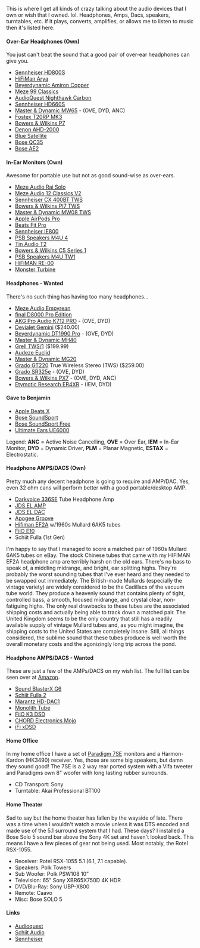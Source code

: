 This is where I get all kinds of crazy talking about the audio devices that I own or wish that I owned. lol. Headphones, Amps, Dacs, speakers, turntables, etc. If it plays, converts, amplifies, or allows me to listen to music then it's listed here. 

#### Over-Ear Headphones (Own)

You just can't beat the sound that a good pair of over-ear headphones can give you.

- [Sennheiser HD800S](https://amzn.to/2SDc9Kp)
- [HiFiMan Arya](https://amzn.to/3rzUwQg)
- [Beyerdynamic Amiron Copper](https://amzn.to/3vp2NaR)
- [Meze 99 Classics](https://amzn.to/36t2t2m)
- [AudioQuest Nighthawk Carbon](https://amzn.to/2N10Me6)
- [Sennheiser HD660S](https://amzn.to/2OVGWAt)
- [Master & Dynamic MW65](https://amzn.to/2S6jncF) - (OVE, DYD, ANC)
- [Fostex T20RP MK3](https://amzn.to/2OUOm7d)
- [Bowers & Wilkins P7](https://amzn.to/2r6g9rT)
- [Denon AHD-2000](https://amzn.to/2TqBSYp)
- [Blue Satellite](https://amzn.to/2qVaAfC)
- [Bose QC35](https://amzn.to/2OV1JE4)
- [Bose AE2](https://amzn.to/2Ttoa7b)

#### In-Ear Monitors (Own)

Awesome for portable use but not as good sound-wise as over-ears.

- [Meze Audio Rai Solo](https://amzn.to/3OiF6JV)
- [Meze Audio 12 Classics V2](https://amzn.to/3uVE5Qq)
- [Sennheiser CX 400BT TWS](https://amzn.to/3JY7iy5)
- [Bowers & Wilkins PI7 TWS](https://amzn.to/3Oori0j)
- [Master & Dynamic MW08 TWS](https://amzn.to/3JSSBwq)
- [Apple AirPods Pro](https://amzn.to/3vvEok1)
- [Beats Fit Pro](https://amzn.to/3KSQIRJ)
- [Sennheiser IE800](https://amzn.to/2DBtlw1)
- [PSB Speakers M4U 4](https://amzn.to/2DOi78p)
- [Tin Audio T2](https://amzn.to/2OWcUMT)
- [Bowers & Wilkins C5 Series 1](https://amzn.to/2DPwsBt)
- [PSB Speakers M4U TW1](https://amzn.to/2TCcnDA)
- [HiFiMAN RE-00](https://www.head-fi.org/showcase/hifiman-re-00.21896/)
- [Monster Turbine](https://www.cnet.com/reviews/monster-turbine-review/)

#### Headphones - Wanted

There's no such thing has having too many headphones...

- [Meze Audio Empyrean](https://apos.audio/collections/brand-spotlight-meze-audio/products/meze-audio-empyrean-open-back-headphone)
- [final D8000 Pro Edition](https://apos.audio/collections/brand-spotlight-final/products/final-d8000-pro-edition)
- [AKG Pro Audio K712 PRO](https://amzn.to/2GJW9pw) - (OVE, DYD)
- [Devialet Gemini](https://amzn.to/3M9QKF2) ($240.00)
- [Beyerdynamic DT1990 Pro](https://amzn.to/2PdjnDd) - (OVE, DYD)
- [Master & Dynamic MH40](https://amzn.to/3jOD4TB)
- [Grell TWS/1](https://grellaudio.com/en/product/1/in-ear-headphones-tws-1-space-grey) ($199.99)
- [Audeze Euclid](https://amzn.to/3JSl2dJ)
- [Master & Dynamic MG20](https://amzn.to/3vzaLOO)
- [Grado GT220](https://amzn.to/3KZ6D0Q) True Wireless Stereo (TWS) ($259.00)
- [Grado SR325e](https://gradolabs.com/headphones/prestige-series/item/5-sr325e) - (OVE, DYD)
- [Bowers & Wilkins PX7](https://amzn.to/2Kx59xf) - (OVE, DYD, ANC)
- [Etymotic Research ER4XR](https://amzn.to/2KJkie5) - (IEM, DYD)

#### Gave to Benjamin

- [Apple Beats X](https://amzn.to/2ziVQvO)
- [Bose SoundSport](https://amzn.to/2PJYa94)
- [Bose SoundSport Free](https://amzn.to/2Tt12FI)
- [Ultimate Ears UE6000](https://amzn.to/2TsVCKS)

Legend: **ANC** = Active Noise Cancelling, **OVE** = Over Ear, **IEM** = In-Ear Monitor, **DYD** = Dynamic Driver, **PLM** = Planar Magnetic, **ESTAX** = Electrostatic.

#### Headphone AMPS/DACS (Own)

Pretty much any decent headphone is going to require and AMP/DAC. Yes, even 32 ohm cans will perform better with a good portable/desktop AMP.

- [Darkvoice 336SE](https://apos.audio/products/darkvoice-336se) Tube Headphone Amp
- [JDS EL AMP](https://jdslabs.com/product/el-amp/)
- [JDS EL DAC](https://jdslabs.com/product/el-dac/)
- [Apogee Groove](https://amzn.to/2TwkJMT)
- [Hifiman EF2A](https://amzn.to/2TxrGx5) w/1960s Mullard 6AK5 tubes  
- [FiiO E10](https://amzn.to/2E79SEO)
- Schiit Fulla (1st Gen)

I'm happy to say that I managed to score a matched pair of 1960s Mullard 6AK5 tubes on eBay. The stock Chinese tubes that came with my HIFIMAN EF2A headphone amp are terribly harsh on the old ears. There's no bass to speak of, a middling midrange, and bright, ear splitting highs. They're probably the worst sounding tubes that I've ever heard and they needed to be swapped out immediately. The British-made Mullards (especially the vintage variety) are widely considered to be the Cadillacs of the vacuum tube world. They produce a heavenly sound that contains plenty of tight, controlled bass, a smooth, focused midrange, and crystal clear, non-fatiguing highs. The only real drawbacks to these tubes are the associated shipping costs and actually being able to track down a matched pair. The United Kingdom seems to be the only country that still has a readily available supply of vintage Mullard tubes and, as you might imagine, the shipping costs to the United States are completely insane. Still, all things considered, the sublime sound that these tubes produce is well worth the overall monetary costs and the agonizingly long trip across the pond.

#### Headphone AMPS/DACS - Wanted

These are just a few of the AMPs/DACS on my wish list. The full list can be seen over at [Amazon]( http://a.co/jaL3p1K).

- [Sound BlasterX G6](https://amzn.to/2yELEQG)
- [Schiit Fulla 2](https://amzn.to/2QI6AO6)
- [Marantz HD-DAC1](https://amzn.to/2GjjWwn)
- [Monolith Tube](https://amzn.to/2LqQoMh)
- [FiiO K3 DSD](https://amzn.to/2rtYz0X)
- [CHORD Electronics Mojo](https://amzn.to/2S63Maq)
- [iFi xDSD](https://amzn.to/2E6J9If)

#### Home Office

In my home office I have a set of [Paradigm 7SE](https://www.paradigm.com/products-hidden/model=performance-3se/page=specs) monitors and a Harmon-Kardon (HK3490) receiver. Yes, those are some big speakers, but damn they sound good! The 7SE is a 2 way rear ported system with a Vifa tweeter and Paradigms own 8" woofer with long lasting rubber surrounds. 

- CD Transport: Sony
- Turntable: Akai Professional BT100

#### Home Theater

Sad to say but the home theater has fallen by the wayside of late. There was a time when I wouldn't watch a movie unless it was DTS encoded and made use of the 5.1 surround system that I had. These days? I installed a Bose Solo 5 sound bar above the Sony 4K set and haven't looked back. This means I have a few pieces of gear not being used. Most notably, the Rotel RSX-1055. 

- Receiver: Rotel RSX-1055 5.1 (6.1, 7.1 capable).
- Speakers: Polk Towers
- Sub Woofer: Polk PSW108 10”
- Television: 65" Sony XBR65X750D 4K HDR
- DVD/Blu-Ray: Sony UBP-X800
- Remote: Caavo
- Misc: Bose SOLO 5

#### Links

- [Audioquest](https://www.audioquest.com)
- [Schiit Audio](https://www.schiit.com/)
- [Sennheiser](https://en-us.sennheiser.com)

